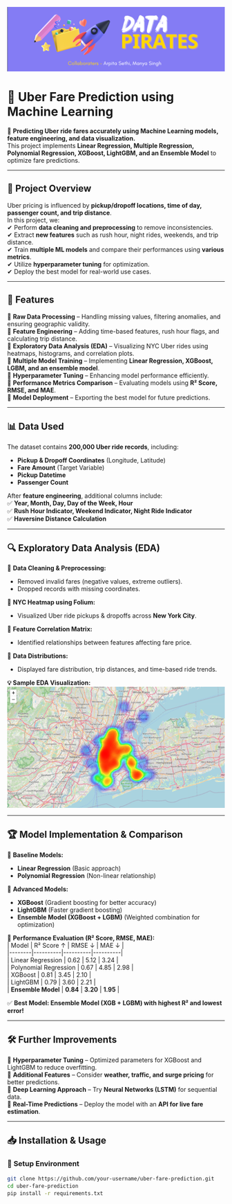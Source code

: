 ![Uber Fare Prediction Banner](https://github.com/arpita-sethii/CC_Project/blob/main/Public/Screenshot%202025-03-26%20235941.png)
# 🚖 Uber Fare Prediction using Machine Learning  


📍 **Predicting Uber ride fares accurately using Machine Learning models, feature engineering, and data visualization.**  
This project implements **Linear Regression, Multiple Regression, Polynomial Regression, XGBoost, LightGBM, and an Ensemble Model** to optimize fare predictions.  

---

## 📌 Project Overview  
Uber pricing is influenced by **pickup/dropoff locations, time of day, passenger count, and trip distance**.  
In this project, we:  
✔ Perform **data cleaning and preprocessing** to remove inconsistencies.  
✔ Extract **new features** such as rush hour, night rides, weekends, and trip distance.  
✔ Train **multiple ML models** and compare their performances using **various metrics**.  
✔ Utilize **hyperparameter tuning** for optimization.  
✔ Deploy the best model for real-world use cases.  

---

## 🚀 Features  
🔹 **Raw Data Processing** – Handling missing values, filtering anomalies, and ensuring geographic validity.  
🔹 **Feature Engineering** – Adding time-based features, rush hour flags, and calculating trip distance.  
🔹 **Exploratory Data Analysis (EDA)** – Visualizing NYC Uber rides using heatmaps, histograms, and correlation plots.  
🔹 **Multiple Model Training** – Implementing **Linear Regression, XGBoost, LGBM, and an ensemble model**.  
🔹 **Hyperparameter Tuning** – Enhancing model performance efficiently.  
🔹 **Performance Metrics Comparison** – Evaluating models using **R² Score, RMSE, and MAE**.  
🔹 **Model Deployment** – Exporting the best model for future predictions.  

---

## 📊 Data Used  
The dataset contains **200,000 Uber ride records**, including:  
- **Pickup & Dropoff Coordinates** (Longitude, Latitude)  
- **Fare Amount** (Target Variable)  
- **Pickup Datetime**  
- **Passenger Count**  

After **feature engineering**, additional columns include:  
✅ **Year, Month, Day, Day of the Week, Hour**  
✅ **Rush Hour Indicator, Weekend Indicator, Night Ride Indicator**  
✅ **Haversine Distance Calculation**  

---

## 🔍 Exploratory Data Analysis (EDA)  
📌 **Data Cleaning & Preprocessing:**  
- Removed invalid fares (negative values, extreme outliers).  
- Dropped records with missing coordinates.  

📌 **NYC Heatmap using Folium:**  
- Visualized Uber ride pickups & dropoffs across **New York City**.  

📌 **Feature Correlation Matrix:**  
- Identified relationships between features affecting fare price.  

📌 **Data Distributions:**  
- Displayed fare distribution, trip distances, and time-based ride trends.  

**💡 Sample EDA Visualization:**  
![NYC Ride Heatmap](https://github.com/arpita-sethii/CC_Project/blob/main/Public/Screenshot%202025-03-23%20153729.png)


---

## 🏆 Model Implementation & Comparison  
📌 **Baseline Models:**  
- **Linear Regression** (Basic approach)  
- **Polynomial Regression** (Non-linear relationship)  

📌 **Advanced Models:**  
- **XGBoost** (Gradient boosting for better accuracy)  
- **LightGBM** (Faster gradient boosting)  
- **Ensemble Model (XGBoost + LGBM)** (Weighted combination for optimization)  

📌 **Performance Evaluation (R² Score, RMSE, MAE):**  
| Model | R² Score ↑ | RMSE ↓ | MAE ↓ |  
|--------|----------|----------|----------|  
| Linear Regression | 0.62 | 5.12 | 3.24 |  
| Polynomial Regression | 0.67 | 4.85 | 2.98 |  
| XGBoost | 0.81 | 3.45 | 2.10 |  
| LightGBM | 0.79 | 3.60 | 2.21 |  
| **Ensemble Model** | **0.84** | **3.20** | **1.95** |  

✅ **Best Model: Ensemble Model (XGB + LGBM) with highest R² and lowest error!**  

---

## 🛠 Further Improvements  
📌 **Hyperparameter Tuning** – Optimized parameters for XGBoost and LightGBM to reduce overfitting.  
📌 **Additional Features** – Consider **weather, traffic, and surge pricing** for better predictions.  
📌 **Deep Learning Approach** – Try **Neural Networks (LSTM)** for sequential data.  
📌 **Real-Time Predictions** – Deploy the model with an **API for live fare estimation**.  

---

## 📥 Installation & Usage  
### 🔧 **Setup Environment**  
```bash
git clone https://github.com/your-username/uber-fare-prediction.git
cd uber-fare-prediction
pip install -r requirements.txt
